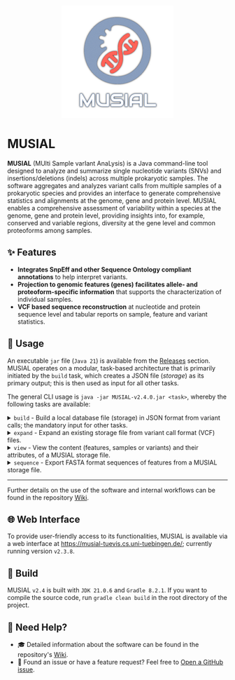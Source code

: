 <p align="center">
  <img width="256px" height="256px" src="https://github.com/Integrative-Transcriptomics/MUSIAL/blob/v2.4/media/logo_lucid_512.png">
</p>

# MUSIAL

**MUSIAL** (MUlti Sample varIant AnaLysis) is a Java command-line tool designed to analyze and summarize single nucleotide variants (SNVs) and insertions/deletions (indels) across multiple prokaryotic samples.
The software aggregates and analyzes variant calls from multiple samples of a prokaryotic species and provides an interface to generate comprehensive statistics and alignments at the genome, gene and protein level.
MUSIAL enables a comprehensive assessment of variability within a species at the genome, gene and protein level, providing insights into, for example, conserved and variable regions, diversity at the gene level and common proteoforms among samples.

## ✨ Features

- **Integrates SnpEff and other Sequence Ontology compliant annotations** to help interpret variants.
- **Projection to genomic features (genes) facilitates allele- and proteoform-specific information** that supports the characterization of individual samples.
- **VCF based sequence reconstruction** at nucleotide and protein sequence level and tabular reports on sample, feature and variant statistics.

## 🔧 Usage

An executable `jar` file (`Java 21`) is available from the [Releases](https://github.com/Integrative-Transcriptomics/MUSIAL/releases) section.
MUSIAL operates on a modular, task-based architecture that is primarily initiated by the `build` task, which creates a JSON file (_storage_) as its primary output; this is then used as input for all other tasks.

The general CLI usage is `java -jar MUSIAL-v2.4.0.jar <task>`, whereby the following tasks are available:

<details>
<summary><code>build</code> - Build a local database file (storage) in JSON format from variant calls; the mandatory input for other tasks.</summary>

```
Command line arguments of task build

 -C,--configuration <arg>   Path to a JSON file specifying the build task parameter configuration for MUSIAL.
```
</details>

<details>
<summary><code>expand</code> - Expand an existing storage file from variant call format (VCF) files.</summary>

```
Command line arguments of task expand

 -I,--storage <arg>    Path to a .json(.gz) file generated with the build task of MUSIAL.
 -m,--vcfMeta <arg>    Path to a .tsv or .csv file specifying sample annotations.
 -o,--output <arg>     Path to write the output file (default: overwrite input file).
 -p,--preview          Only report on novel entries without writing the updated storage.
 -V,--vcfInput <arg>   List of file or directory paths. All files must be in VCF format.
```
</details>

<details>
<summary><code>view</code> - View the content (features, samples or variants) and their attributes, of a MUSIAL storage file.</summary>

```
Command line arguments of task view

 -C,--content <arg>   One of sample, allele, call, variant, type, feature.
 -f,--filter <arg>    List of feature-, sample names, and/or positions for which the output is to be filtered (default: no filters). Entries may be
                      ignored depending on the content.
 -I,--storage <arg>   Path to a .json(.gz) file generated with the build task of MUSIAL.
 -o,--output <arg>    Path to directory or file to write the output to (default: stdout).
```
</details>

<details>
<summary><code>sequence</code> - Export FASTA format sequences of features from a MUSIAL storage file.</summary>

```
Command line arguments of task sequence

 -c,--content <arg>    One of `nt` or `aa` (default: `nt`).
 -F,--features <arg>   List of feature names to export data for. Non-coding features are skipped if `content` is `aa`.
 -I,--input <arg>      Path to a .json(.gz) file generated with the build task of MUSIAL.
 -k,--conserved        Export conserved sites.
 -m,--merge            Export sequences per allele or proteoform instead of per sample.
 -o,--output <arg>     Path to a directory to write the output files to (default: parent of input).
 -r,--reference        Include the reference sequence within the export.
 -s,--samples <arg>    List of sample names to restrict the sequence export to.
 -x,--strip            Strip all gap characters from the exported sequences.
```
</details>

---

Further details on the use of the software and internal workflows can be found in the repository [Wiki](https://github.com/Integrative-Transcriptomics/MUSIAL/wiki).

## 🌐 Web Interface

To provide user-friendly access to its functionalities, MUSIAL is available via a web interface at https://musial-tuevis.cs.uni-tuebingen.de/; currently running version `v2.3.8`.

## 🔨 Build

MUSIAL `v2.4` is built with `JDK 21.0.6` and `Gradle 8.2.1`. If you want to compile the source code, run `gradle clean build` in the root directory of the project.

## 🙋 Need Help?

- 🎓 Detailed information about the software can be found in the repository's [Wiki](https://github.com/Integrative-Transcriptomics/MUSIAL/wiki). 
- 🐛 Found an issue or have a feature request? Feel free to [Open a GitHub issue](https://github.com/Integrative-Transcriptomics/MUSIAL/issues/new).